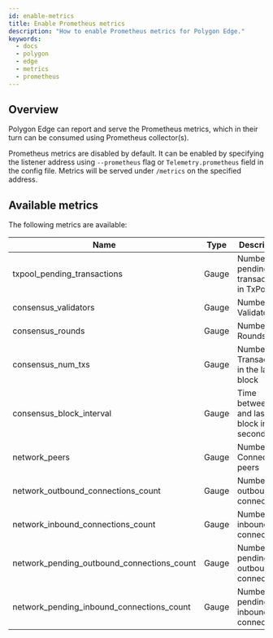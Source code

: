 ```yaml
---
id: enable-metrics
title: Enable Prometheus metrics
description: "How to enable Prometheus metrics for Polygon Edge."
keywords:
  - docs
  - polygon
  - edge
  - metrics
  - prometheus
---
```


## Overview

Polygon Edge can report and serve the Prometheus metrics, which in their turn can be consumed using Prometheus collector(s).

Prometheus metrics are disabled by default. It can be enabled by specifying the listener address using `--prometheus` flag or `Telemetry.prometheus` field in the config file. 
Metrics will be served under `/metrics` on the specified address.

## Available metrics

The following metrics are available:

| **Name**                                      | **Type**      | **Description**                                 |
|-----------------------------------------------|---------------|-------------------------------------------------|
| txpool_pending_transactions                   | Gauge         | Number of pending transactions in TxPool        |
| consensus_validators                          | Gauge         | Number of Validators                            |
| consensus_rounds                              | Gauge         | Number of Rounds                                |
| consensus_num_txs                             | Gauge         | Number of Transactions in the latest block      |
| consensus_block_interval                      | Gauge         | Time between this and last block in seconds     |
| network_peers                                 | Gauge         | Number of Connected peers                       |
| network_outbound_connections_count            | Gauge         | Number of outbound connections                  |
| network_inbound_connections_count             | Gauge         | Number of inbound connections                   |
| network_pending_outbound_connections_count    | Gauge         | Number of pending outbound connections          |
| network_pending_inbound_connections_count     | Gauge         | Number of pending inbound connections           |